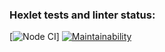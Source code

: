### Hexlet tests and linter status:
[![Node CI](https://github.com/asalex04/frontend-project-lvl2/workflows/Node%20CI/badge.svg)]
[![Maintainability](https://api.codeclimate.com/v1/badges/a99a88d28ad37a79dbf6/maintainability)](https://codeclimate.com/github/codeclimate/codeclimate/maintainability)

